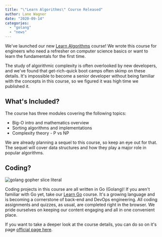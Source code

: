 ```yaml
---
title: "\"Learn Algorithms\" Course Released"
author: Lane Wagner
date: "2020-09-14"
categories: 
  - "golang"
  - "news"
---
```


We've launched our new [Learn Algorithms](https://boot.dev/learn/learn-algorithms) course! We wrote this course for engineers who need a refresher on computer science basics or want to learn the fundamentals for the first time.

The study of algorithmic complexity is often overlooked by new developers, and we've found that get-rich-quick boot camps often skimp on these details. It's impossible to become a senior developer without being familiar with the concepts in this course, so we figured it was high time we published it.

## What's Included?

The course has three modules covering the following topics:

- Big-O intro and mathematics overview
- Sorting algorithms and implementations
- Complexity theory - P vs NP

We are already planning a sequel to this course, so keep an eye out for that. The sequel will cover data structures and how they play a major role in popular algorithms.

## Coding?

![golang gopher slice literal](/img/800/Go_Lang_Gopher.jpg)

Coding projects in this course are all written in Go (Golang)! If you aren't familiar with Go yet, take our [Learn Go](https://boot.dev/go-mastery/) course. It's a growing language and is becoming a cornerstone of back-end and DevOps engineering. All coding assignments and quizzes, as usual, are completed right in the browser. We pride ourselves on keeping our content engaging and all in one convenient place.

If you want to take a deeper look at the course details, you can do so on it's page [official page here](https://boot.dev/big-o-algorithms/).
